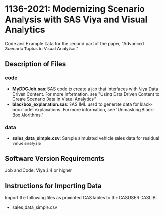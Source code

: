 # 1136-2021: Modernizing Scenario Analysis with SAS Viya and Visual Analytics

Code and Example Data for the second part of the paper, "Advanced Scenario Topics in Visual Analytics."

## Description of Files

### code

- **MyDDCJob.sas**: SAS code to create a job that interfaces with Viya Data Driven Content. For more information, see "Using Data Driven Content to Create Scenario Data in Visual Analytics."
- **blackbox_explanation.sas**: SAS IML used to generate data for black-box model explanations. For more information, see "Unmasking Black-Box Alorithms."

### data

- **sales_data_simple.csv**: Sample simulated vehicle sales data for residual value analysis

## Software Version Requirements
Job and Code: Viya 3.4 or higher

## Instructions for Importing Data
Import the following files as promoted CAS tables to the CASUSER CASLIB:

- sales_data_simple.csv
